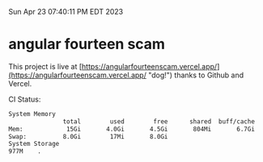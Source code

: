 Sun Apr 23 07:40:11 PM EDT 2023

# angular fourteen scam


This project is live at [https://angularfourteenscam.vercel.app/](https://angularfourteenscam.vercel.app/ "dog!") thanks to Github and Vercel.

CI Status: 

```bash
System Memory
               total        used        free      shared  buff/cache   available
Mem:            15Gi       4.0Gi       4.5Gi       804Mi       6.7Gi        10Gi
Swap:          8.0Gi        17Mi       8.0Gi
System Storage
977M	.
